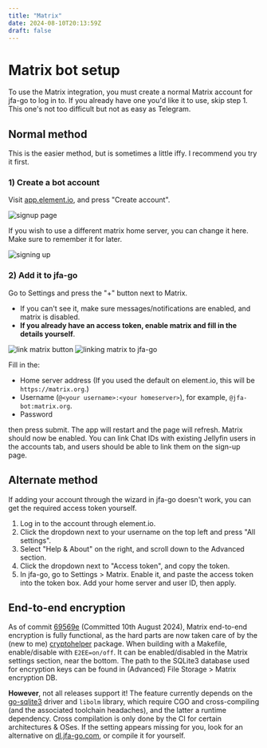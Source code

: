 ```yaml
---
title: "Matrix"
date: 2024-08-10T20:13:59Z
draft: false
---
```


# Matrix bot setup

To use the Matrix integration, you must create a normal Matrix account for jfa-go to log in to. If you already have one you'd like it to use, skip step 1. This one's not too difficult but not as easy as Telegram.

## Normal method

This is the easier method, but is sometimes a little iffy. I recommend you try it first.

### 1) Create a bot account

Visit [app.element.io](https://app.element.io), and press "Create account".

![signup page](/matrix/1.png)

If you wish to use a different matrix home server, you can change it here. Make sure to remember it for later.

![signing up](/matrix/2.png)

### 2) Add it to jfa-go

Go to Settings and press the "+" button next to Matrix.
* If you can't see it, make sure messages/notifications are enabled, and matrix is disabled. 
* **If you already have an access token, enable matrix and fill in the details yourself**.

![link matrix button](/matrix/3.png)
![linking matrix to jfa-go](/matrix/4.png)

Fill in the:
* Home server address (If you used the default on element.io, this will be `https://matrix.org`.)
* Username (`@<your username>:<your homeserver>`), for example, `@jfa-bot:matrix.org`.
* Password

then press submit. The app will restart and the page will refresh. Matrix should now be enabled.
You can link Chat IDs with existing Jellyfin users in the accounts tab, and users should be able to link them on the sign-up page.

## Alternate method

If adding your account through the wizard in jfa-go doesn't work, you can get the required access token yourself. 
1) Log in to the account through element.io.
2) Click the dropdown next to your username on the top left and press "All settings".
3) Select "Help & About" on the right, and scroll down to the Advanced section. 
4) Click the dropdown next to "Access token", and copy the token.
5) In jfa-go, go to Settings > Matrix. Enable it, and paste the access token into the token box. Add your home server and user ID, then apply.

## End-to-end encryption

As of commit [69569e](https://github.com/hrfee/jfa-go/commit/69569e) (Committed 10th August 2024), Matrix end-to-end encryption is fully functional, as the hard parts are now taken care of by the (new to me) [cryptohelper](https://pkg.go.dev/maunium.net/go/mautrix/crypto/cryptohelper) package. When building with a Makefile, enable/disable with `E2EE=on/off`. It can be enabled/disabled in the Matrix settings section, near the bottom. The path to the SQLite3 database used for encryption keys can be found in (Advanced) File Storage > Matrix encryption DB.

**However**, not all releases support it! The feature currently depends on the [go-sqlite3](https://wiki.jfa-go.com/docs/tls/) driver and `libolm` library, which require CGO and cross-compiling (and the associated toolchain headaches), and the latter a runtime dependency. Cross compilation is only done by the CI for certain architectures & OSes. If the setting appears missing for you, look for an alternative on [dl.jfa-go.com](https://dl.jfa-go.com), or compile it for yourself.
